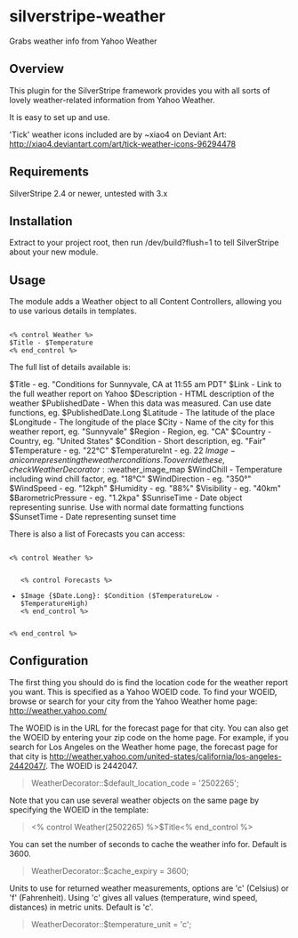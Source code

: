 silverstripe-weather
====================

Grabs weather info from Yahoo Weather

## Overview

This plugin for the SilverStripe framework provides you with all sorts of lovely 
weather-related information from Yahoo Weather.

It is easy to set up and use.

'Tick' weather icons included are by ~xiao4 on Deviant Art:
http://xiao4.deviantart.com/art/tick-weather-icons-96294478

## Requirements

SilverStripe 2.4 or newer, untested with 3.x


## Installation

Extract to your project root, then run /dev/build?flush=1 to tell SilverStripe about your new module.

## Usage

The module adds a Weather object to all Content Controllers, allowing you to use various details in templates.

<code>
<% control Weather %>
$Title - $Temperature
<% end_control %>
</code>

The full list of details available is:

$Title - eg. "Conditions for Sunnyvale, CA at 11:55 am PDT"
$Link - Link to the full weather report on Yahoo
$Description - HTML description of the weather
$PublishedDate - When this data was measured. Can use date functions, eg. $PublishedDate.Long
$Latitude - The latitude of the place
$Longitude - The longitude of the place
$City - Name of the city for this weather report, eg. "Sunnyvale"
$Region - Region, eg. "CA"
$Country - Country, eg. "United States"
$Condition - Short description, eg. "Fair"
$Temperature - eg. "22°C"
$TemperatureInt - eg. 22
$Image - an icon representing the weather conditions.  To override these, check WeatherDecorator::$weather_image_map
$WindChill - Temperature including wind chill factor, eg. "18°C"
$WindDirection  - eg. "350°"
$WindSpeed - eg. "12kph"
$Humidity - eg. "88%"
$Visibility - eg. "40km"
$BarometricPressure - eg. "1.2kpa"
$SunriseTime - Date object representing sunrise. Use with normal date formatting functions
$SunsetTime - Date representing sunset time

There is also a list of Forecasts you can access:

<code>
<% control Weather %>
<ul>
<% control Forecasts %>
	<li>$Image {$Date.Long}: $Condition ($TemperatureLow - $TemperatureHigh)
<% end_control %>
</ul>
<% end_control %>
</code>

## Configuration

The first thing you should do is find the location code for the weather report you want. This is specified as a Yahoo WOEID code.  To find your WOEID, browse or search for your city from the Yahoo Weather home page:
http://weather.yahoo.com/

The WOEID is in the URL for the forecast page for that city. You can also get the WOEID by entering your zip code on the home page. For example, if you search for Los Angeles on the Weather home page, the forecast page for that city is http://weather.yahoo.com/united-states/california/los-angeles-2442047/. The WOEID is 2442047.

> WeatherDecorator::$default_location_code = '2502265';

Note that you can use several weather objects on the same page by specifying the WOEID in the template:

> <% control Weather(2502265) %>$Title<% end_control %>

You can set the number of seconds to cache the weather info for. Default is 3600.

> WeatherDecorator::$cache_expiry = 3600;

Units to use for returned weather measurements, options are 'c' (Celsius) or 'f' (Fahrenheit).  Using 'c' gives all values (temperature, wind speed, distances) in metric units.
Default is 'c'.

> WeatherDecorator::$temperature_unit = 'c';

